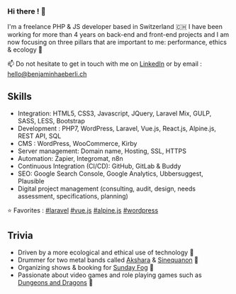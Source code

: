 ### Hi there ! 👀

I'm a freelance PHP & JS developer based in Switzerland 🇨🇭 I have been working for more than 4 years on back-end and front-end projects and I am now focusing on three pillars that are important to me: performance, ethics & ecology 🌱

📫 Do not hesitate to get in touch with me on <a href="https://www.linkedin.com/in/benjaminhaeberli/">LinkedIn</a> or by email : <a href="mailto:hello@benjaminhaeberli.ch">hello@benjaminhaeberli.ch</a>



## Skills

- Integration: HTML5, CSS3, Javascript, JQuery, Laravel Mix, GULP, SASS, LESS, Bootstrap
- Development : PHP7, WordPress, Laravel, Vue.js, React.js, Alpine.js, REST API, SQL
- CMS : WordPress, WooCommerce, Kirby
- Server management: Domain name, Hosting, SSL, HTTPS
- Automation: Zapier, Integromat, n8n
- Continuous Integration (CI/CD): GitHub, GitLab & Buddy
- SEO: Google Search Console, Google Analytics, Ubbersuggest, Plausible
- Digital project management (consulting, audit, design, needs assessment, specifications, planning)

⭐ Favorites : 
[#laravel](https://laravel.com/)
[#vue.js](https://vuejs.org/)
[#alpine.js](https://alpinejs.dev/)
[#wordpress](https://wordpress.org/)


## Trivia

-   Driven by a more ecological and ethical use of technology 🌱
-   Drummer for two metal bands called <a href="https://akshara.ch/">Akshara</a> & <a href="https://www.facebook.com/sinequanonmetal">Sinequanon</a> 🥁
-   Organizing shows & booking for <a href="https://sundayfog.ch/">Sunday Fog</a> 📣
-   Passionate about video games and role playing games such as <a href="https://www.dndbeyond.com/">Dungeons and Dragons</a> 🎲
